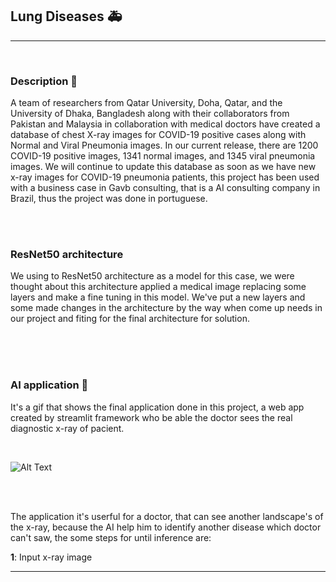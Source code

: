 ## Lung Diseases 🚑
<hr>
<br>



### Description 📃

A team of researchers from Qatar University, Doha, Qatar, and the University of Dhaka, Bangladesh along with their collaborators from Pakistan and Malaysia in collaboration with medical doctors have created a database of chest X-ray images for COVID-19 positive cases along with Normal and Viral Pneumonia images. In our current release, there are 1200 COVID-19 positive images, 1341 normal images, and 1345 viral pneumonia images. We will continue to update this database as soon as we have new x-ray images for COVID-19 pneumonia patients, this project has been used with a business case in Gavb consulting, that is a AI consulting company in Brazil, thus the project was done in portuguese.


<br>
<br>


### ResNet50 architecture 

 We using to ResNet50 architecture as a model for this case, we were thought about this architecture applied a medical image replacing some layers and make a fine tuning in this model. We've put a new layers and some made changes in the architecture by the way when come up needs in our project and fiting for the final architecture for solution.
 
 
 <br>
 <br>
 <br>
 
 
 
 
 
 ### AI application 📱
 
 It's a gif that shows the final application done in this project, a web app created by streamlit framework who be able the doctor sees the real diagnostic x-ray of pacient.
 
<br>
 
 
 
 
 ![Alt Text](https://github.com/felipeoliverai/lung_diseases-cv/blob/main/utils/examples/2021-02-20_09-33-01_example_1.gif)

<br>
<br>


The application it's userful for a doctor, that can see another landscape's of the x-ray, because the AI help him to identify another disease which doctor can't saw, 
the some steps for until inference are: 

 **1**: Input x-ray image 

<hr>


